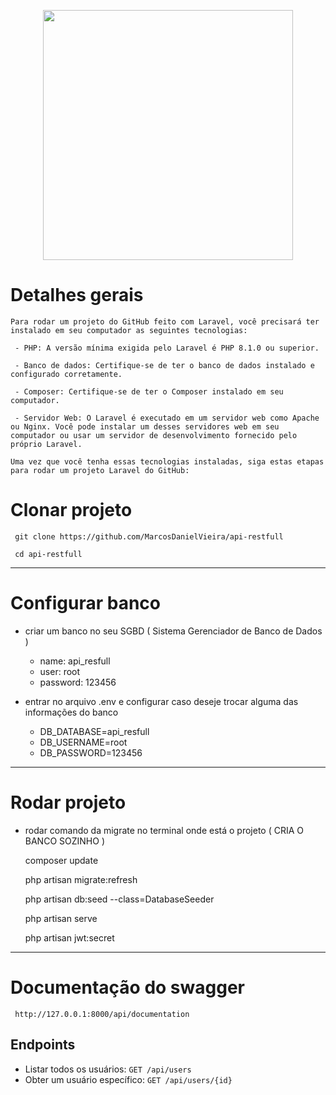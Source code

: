 <p align="center">
    <a href="https://laravel.com" target="_blank"><img src="https://raw.githubusercontent.com/laravel/art/master/logo-lockup/5%20SVG/2%20CMYK/1%20Full%20Color/laravel-logolockup-cmyk-red.svg" width="400"></a>
</p>

# Detalhes gerais

    Para rodar um projeto do GitHub feito com Laravel, você precisará ter instalado em seu computador as seguintes tecnologias:

     - PHP: A versão mínima exigida pelo Laravel é PHP 8.1.0 ou superior.

     - Banco de dados: Certifique-se de ter o banco de dados instalado e configurado corretamente.

     - Composer: Certifique-se de ter o Composer instalado em seu computador.

     - Servidor Web: O Laravel é executado em um servidor web como Apache ou Nginx. Você pode instalar um desses servidores web em seu computador ou usar um servidor de desenvolvimento fornecido pelo próprio Laravel.

    Uma vez que você tenha essas tecnologias instaladas, siga estas etapas para rodar um projeto Laravel do GitHub:

# Clonar projeto

     git clone https://github.com/MarcosDanielVieira/api-restfull
     
     cd api-restfull

---
# Configurar banco

- criar um banco no seu SGBD ( Sistema Gerenciador de Banco de Dados )
    - name: api_resfull
    - user: root
    - password: 123456

- entrar no arquivo .env e configurar caso deseje trocar alguma das informações do banco
    - DB_DATABASE=api_resfull
    - DB_USERNAME=root
    - DB_PASSWORD=123456

---
# Rodar projeto

- rodar comando da migrate no terminal onde está o projeto ( CRIA O BANCO SOZINHO )

    composer update

    php artisan migrate:refresh

    php artisan db:seed --class=DatabaseSeeder

    php artisan serve

    php artisan jwt:secret

---
# Documentação do swagger
     http://127.0.0.1:8000/api/documentation

## Endpoints

- Listar todos os usuários: `GET /api/users`
- Obter um usuário específico: `GET /api/users/{id}`